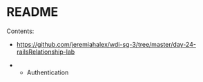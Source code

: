 # README

Contents:

* https://github.com/jeremiahalex/wdi-sg-3/tree/master/day-24-railsRelationship-lab

* + Authentication
